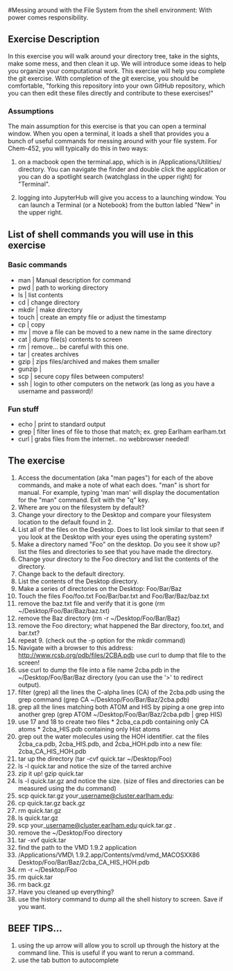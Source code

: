 #Messing around with the File System from the shell environment: With power comes responsibility. 

## Exercise Description
In this exercise you will walk around your directory tree, take in the sights, make some mess, and then clean it up.  We will introduce some ideas to help you organize your computational work. This exercise will help you complete the git exercise.  With completion of the git exercise, you should be comfortable, "forking this repository into your own GitHub repository, which you can then edit these files directly and contribute to these exercises!" 

### Assumptions
The main assumption for this exercise is that you can open a terminal window. When you open a terminal, it loads a shell that provides you a bunch of useful commands for messing around with your file system.  For Chem-452, you will typically do this in two ways:

  1. on a macbook open the terminal.app, which is in /Applications/Utilities/ directory. You can navigate the finder and double click the application or you can do a spotlight search (watchglass in the upper right) for "Terminal".

  2. logging into JupyterHub will give you access to a launching window. You can launch a Terminal (or a Notebook) from the button labled "New" in the upper right. 

## List of shell commands you will use in this exercise 

### Basic commands
* man    | Manual description for command
* pwd    | path to working directory
* ls     | list contents
* cd     | change directory
* mkdir  | make directory
* touch  | create an empty file or adjust the timestamp 
* cp     | copy
* mv     | move a file can be moved to a new name in the same directory
* cat    | dump file(s) contents to screen
* rm     | remove... be careful with this one.
* tar    | creates archives
* gzip   | zips files/archived and makes them smaller
* gunzip |
* scp    | secure copy files between computers!
* ssh    | login to other computers on the network (as long as you have a username and password)! 

### Fun stuff
* echo  | print to standard output
* grep  | filter lines of file to those that match; ex. grep Earlham earlham.txt
* curl  | grabs files from the internet.. no webbrowser needed!

## The exercise

  1. Access the documentation (aka "man pages") for each of the above commands, and make a note of what each does. "man" is short for manual. For example, typing 'man man' will display the documentation for the "man" command.   Exit with the "q" key. 
  2. Where are you on the filesystem by default?  
  3. Change your directory to the Desktop and compare your filesystem location to the default found in 2.
  4. List all of the files on the Desktop.  Does to list look similar to that seen if you look at the Desktop with your eyes using the operating system?
  5. Make a directory named "Foo" on the desktop. Do you see it show up? list the files and directories to see that you have made the directory.  
  6. Change your directory to the Foo directory and list the contents of the directory.
  7. Change back to the default directory.
  8. List the contents of the Desktop directory.
  9. Make a series of directories on the Desktop:  Foo/Bar/Baz
  10. Touch the files Foo/foo.txt  Foo/Bar/bar.txt and Foo/Bar/Baz/baz.txt
  11. remove the baz.txt file and verify that it is gone (rm ~/Desktop/Foo/Bar/Baz/baz.txt)
  12. remove the Baz directory (rm -r ~/Desktop/Foo/Bar/Baz)
  13. remove the Foo directory; what happened the Bar directory, foo.txt, and bar.txt?
  14. repeat 9.  (check out the -p option for the mkdir command) 
  15. Navigate with a browser to this address: http://www.rcsb.org/pdb/files/2CBA.pdb
      use curl to dump that file to the screen!
  16. use curl to dump the file into a file name 2cba.pdb in the ~/Desktop/Foo/Bar/Baz directory (you can use the '>' to redirect output).
  17. filter (grep) all the lines the C-alpha lines (CA) of the 2cba.pdb using the grep command (grep CA ~/Desktop/Foo/Bar/Baz/2cba.pdb)
  18. grep all the lines matching both ATOM and HIS by piping a one grep into another grep (grep ATOM ~/Desktop/Foo/Bar/Baz/2cba.pdb | grep HIS)
  19. use 17 and 18 to create two files 
    * 2cba\_ca.pdb containing only CA atoms
    * 2cba\_HIS.pdb containing only Hist atoms 
  20. grep out the water molecules using the HOH identifier.  cat the files 2cba\_ca.pdb, 2cba\_HIS.pdb, and 2cba\_HOH.pdb into a new file: 2cba\_CA\_HIS\_HOH.pdb
  21. tar up the directory (tar -cvf quick.tar ~/Desktop/Foo)
  22. ls -l quick.tar and notice the size of the tarred archive
  23. zip it up!  gzip quick.tar
  24. ls -l quick.tar.gz and notice the size.  (size of files and directories can be measured using the du command)
  25. scp quick.tar.gz your\_username@cluster.earlham.edu:
  26. cp quick.tar.gz back.gz
  27. rm quick.tar.gz
  27. ls quick.tar.gz
  28. scp your\_username@cluster.earlham.edu:quick.tar.gz .
  29. remove the ~/Desktop/Foo directory
  30. tar -xvf quick.tar
  31. find the path to the VMD 1.9.2 application 
  32. /Applications/VMD\ 1.9.2.app/Contents/vmd/vmd\_MACOSXX86 Desktop/Foo/Bar/Baz/2cba\_CA\_HIS\_HOH.pdb
  33. rm -r ~/Desktop/Foo
  34. rm quick.tar
  35. rm back.gz
  36. Have you cleaned up everything?
  37. use the history command to dump all the shell history to screen.  Save if you want.
  
## BEEF TIPS... 
  1. using the up arrow will allow you to scroll up through the history at the command line.  This is useful if you want to rerun a command.
  2. use the tab button to autocomplete 

